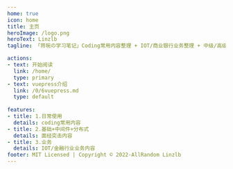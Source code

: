 ```yaml
---
home: true
icon: home
title: 主页
heroImage: /logo.png
heroText: Linzlb
tagline: 「蒋琬の学习笔记」Coding常用内容整理 + IOT/商业银行业务整理 + 中级/高级/资深/架构师面经突击内容整理!!!

actions:
- text: 开始阅读
  link: /home/
  type: primary
- text: vuepress介绍
  link: /0/6vuepress.md
  type: default
  
features:
- title: 1.日常使用
  details: coding常用内容
- title: 2.基础+中间件+分布式
  details: 面经突击内容
- title: 3.业务
  details: IOT/金融行业业务内容
footer: MIT Licensed | Copyright © 2022-AllRandom Linzlb
---
```


